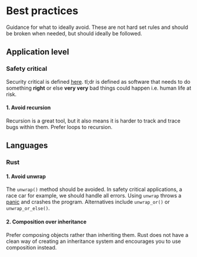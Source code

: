 # Best practices
Guidance for what to ideally avoid. These are not
hard set rules and should be broken when needed, but
should ideally be followed.

## Application level
### Safety critical
Security critical is defined [here](https://en.wikipedia.org/wiki/Safety-critical_system).
tl;dr is defined as software that needs to do something **right**
or else **very very** bad things could happen i.e. human life at risk.

#### 1. Avoid recursion
Recursion is a great tool, but it also means it is
harder to track and trace bugs within them. Prefer
loops to recursion.

## Languages

### Rust
#### 1. Avoid unwrap
The `unwrap()` method should be avoided.
In safety critical applications, a race car for
example, we should handle all errors. Using `unwrap`
throws a [panic](https://doc.rust-lang.org/std/macro.panic.html)
and crashes the program. Alternatives include `unwrap_or()` or `unwrap_or_else()`.

#### 2. Composition over inheritance
Prefer composing objects rather than inheriting them.
Rust does not have a clean way of creating an 
inheritance system and encourages you to use
composition instead.
